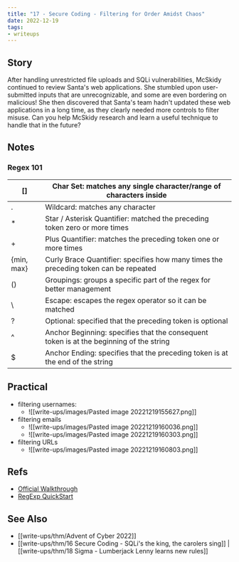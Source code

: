 ```yaml
---
title: "17 - Secure Coding - Filtering for Order Amidst Chaos"
date: 2022-12-19
tags:
- writeups
---
```


## Story
After handling unrestricted file uploads and SQLi vulnerabilities, McSkidy continued to review Santa's web applications. She stumbled upon user-submitted inputs that are unrecognizable, and some are even bordering on malicious! She then discovered that Santa's team hadn't updated these web applications in a long time, as they clearly needed more controls to filter misuse. Can you help McSkidy research and learn a useful technique to handle that in the future?

## Notes

### Regex 101


| []         | Char Set: matches any single character/range of characters inside                       |
| ---------- | --------------------------------------------------------------------------------------- |
| .          | Wildcard: matches any character                                                         |
| *          | Star / Asterisk Quantifier: matched the preceding token zero or more times              |
| +          | Plus Quantifier: matches the preceding token one or more times                          |
| {min, max} | Curly Brace Quantifier: specifies how many times the preceding token can be repeated    |
| ()         | Groupings: groups a specific part of the regex for better management                    |
| \\         | Escape: escapes the regex operator so it can be matched                                 |
| ?          | Optional: specified that the preceding token is optional                                |
| ^          | Anchor Beginning: specifies that the consequent token is at the beginning of the string |
| $          | Anchor Ending: specifies that the preceding token is at the end of the string                                                                                        |


## Practical
- filtering usernames:
	- ![[write-ups/images/Pasted image 20221219155627.png]]
- filtering emails
	- ![[write-ups/images/Pasted image 20221219160036.png]]
	- ![[write-ups/images/Pasted image 20221219160303.png]]
- filtering URLs
	- ![[write-ups/images/Pasted image 20221219160803.png]]

## Refs
- [Official Walkthrough]()
- [RegExp QuickStart](https://www.regular-expressions.info/quickstart.html)

## See Also
- [[write-ups/thm/Advent of Cyber 2022]]
- [[write-ups/thm/16 Secure Coding - SQLi's the king, the carolers sing]] | [[write-ups/thm/18 Sigma - Lumberjack Lenny learns new rules]]
